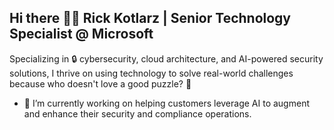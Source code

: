 ## Hi there 👨‍💻 Rick Kotlarz | Senior Technology Specialist @ Microsoft

Specializing in 🔒 cybersecurity, cloud architecture, and AI-powered security solutions, I thrive on using technology to solve real-world challenges because who doesn't love a good puzzle? 🚀

- 🔭 I’m currently working on helping customers leverage AI to augment and enhance their security and compliance operations.

<!--
[![Typing SVG](https://readme-typing-svg.demolab.com?font=Doto&size=30&pause=1000&repeat=false&width=550&lines=Welcome+to+my+GitHub+profile)](https://git.io/typing-svg)
**RickKotlarz/RickKotlarz** is a ✨ _special_ ✨ repository because its `README.md` (this file) appears on your GitHub profile.

Here are some ideas to get you started:

- 🔭 I’m currently working on ...
- 🌱 I’m currently learning ...
- 👯 I’m looking to collaborate on ...
- 🤔 I’m looking for help with ...
- 💬 Ask me about ...
- 📫 How to reach me: ...
- 😄 Pronouns: ...
- ⚡ Fun fact: ...
-->
